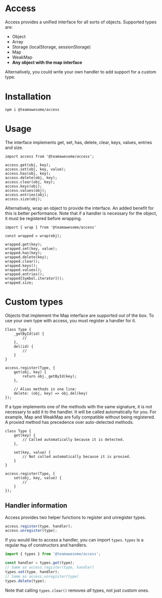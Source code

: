 # Access
Access provides a unified interface for all sorts of objects. Supported types are:

* Object
* Array
* Storage (localStorage, sessionStorage)
* Map
* WeakMap
* __Any object with the map interface__

Alternatively, you could write your own handler to add support for a custom type.

# Installation
```
npm i @teamawesome/access
```

# Usage
The interface implements get, set, has, delete, clear, keys, values, entries and size.

```
import access from '@teamawesome/access';

access.get(obj, key);
access.set(obj, key, value);
access.has(obj, key);
access.delete(obj, key);
access.clear(obj, key);
access.keys(obj);
access.values(obj);
access.entries(obj);
access.size(obj);
```
Alternatively, wrap an object to provide the interface. An added benefit for this is better performance. Note that if
a handler is necessary for the object, it must be registered before wrapping.
```
import { wrap } from '@teamawesome/access'

const wrapped = wrap(obj);

wrapped.get(key);
wrapped.set(key, value);
wrapped.has(key);
wrapped.delete(key);
wrapped.clear();
wrapped.keys();
wrapped.values();
wrapped.entries();
wrapped[Symbol.iterator]();
wrapped.size;
```

# Custom types
Objects that implement the Map interface are supported out of the box. To use your own type with access, you must
register a handler for it.

```
Class Type {
    _getById(id) {
        //
    },
    del(id) {
        //
    }
}

access.register(Type, {
    get(obj, key) {
        return obj._getById(key);
    },
    
    // Alias methods in one line:
    delete: (obj, key) => obj.del(key)
});
```

If a type implements one of the methods with the same signature, it is not necessary to add it to the handler. It 
will be called automatically for you. For example, Map and WeakMap are fully compatible without being registered.
A proxied method has precedence over auto-detected methods.

```
class Type {
    get(key) {
        // Called automatically because it is detected.
    },
    
    set(key, value) {
        // Not called automatically because it is proxied.
    }
}

access.register(Type, {
    set(obj, key, value) {
        //
    }
});
```
## Handler information
Access provides two helper functions to register and unregister types.
```js
access.register(type, handler);
access.unregister(type);
```
If you would like to access a handler, you can import `types`. `types` is a regular `Map` of constructors and handlers.
```js
import { types } from '@teamawesome/access';

const handler = types.get(type);
// Same as access.register(type, handler)
types.set(type, handler);
// Same as access.unregister(type)
types.delete(type);
```
Note that calling `types.clear()` removes _all_ types, not just custom ones.